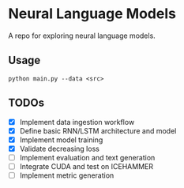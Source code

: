 # Neural Language Models

A repo for exploring neural language models. 

## Usage

```
python main.py --data <src>
```

## TODOs

- [x] Implement data ingestion workflow
- [x] Define basic RNN/LSTM architecture and model
- [x] Implement model training
- [x] Validate decreasing loss
- [ ] Implement evaluation and text generation
- [ ] Integrate CUDA and test on ICEHAMMER
- [ ] Implement metric generation
